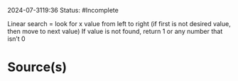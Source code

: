 2024-07-3119:36
Status: #Incomplete 

Linear search = look for x value from left to right (if first is not desired value, then move to next value) If value is not found, return 1 or any number that isn’t 0

# Source(s)